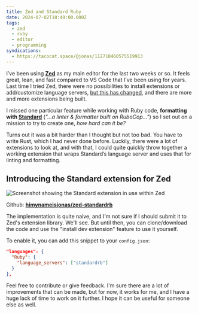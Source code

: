 ```yaml
---
title: Zed and Standard Ruby
date: 2024-07-02T18:49:00.000Z
tags:
  - zed
  - ruby
  - editor
  - programming
syndications:
  - https://tacocat.space/@jonas/112718460575519913
---
```


I’ve been using **[Zed](https://zed.dev)** as my main editor for the last two weeks or so. It feels great, lean, and fast compared to VS Code that I’ve been using for years. Last time I tried Zed, there were no possibilities to install extensions or add/customize language servers, [but this has changed](https://zed.dev/blog/language-extensions-part-1), and there are more and more extensions being built.

I missed one particular feature while working with Ruby code, **formatting with [Standard](https://github.com/standardrb/standard)** (*"…a linter & formatter built on RuboCop…"*) so I set out on a mission to try to create one, *how hard can it be?*

Turns out it was a bit harder than I thought but not too bad. You have to write Rust, which I had never done before. Luckily, there were a lot of extensions to look at, and with that, I could quite quickly throw together a working extension that wraps Standard’s language server and uses that for linting and formatting.

## Introducing the Standard extension for Zed

![Screenshot showing the Standard extension in use within Zed](/images/zed-standard-ruby.png)

Github: **[himynameisjonas/zed-standardrb](https://github.com/himynameisjonas/zed-standardrb)**

The implementation is quite naive, and I'm not sure if I should submit it to Zed's extension library. We'll see. But until then, you can clone/download the code and use the "install dev extension" feature to use it yourself.

To enable it, you can add this snippet to your `config.json`:

```json
"languages": {
  "Ruby": {
    "language_servers": ["standardrb"]
  }
},
```

Feel free to contribute or give feedback. I'm sure there are a lot of improvements that can be made, but for now, it works for me, and I have a huge lack of time to work on it further. I hope it can be useful for someone else as well.

